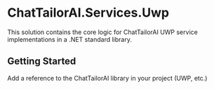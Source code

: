 ﻿# ChatTailorAI.Services.Uwp

This solution contains the core logic for ChatTailorAI UWP service implementations in a .NET standard library.

## Getting Started

Add a reference to the ChatTailorAI library in your project (UWP, etc.)